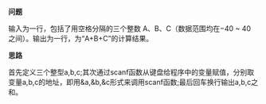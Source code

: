 **问题**

输入为一行，包括了用空格分隔的三个整数 A、B、C（数据范围均在−40 ~ 40 之间）。输出为一行，为“A+B+C”的计算结果。

**思路**

首先定义三个整型a,b,c;其次通过scanf函数从键盘给程序中的变量赋值，分别取变量a,b,c的地址，即用&a,&b,&c形式来调用scanf函数;最后回车换行输出a,b,c之和。